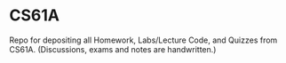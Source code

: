 # CS61A

Repo for depositing all Homework, Labs/Lecture Code, and Quizzes from CS61A. (Discussions, exams and notes are handwritten.)
